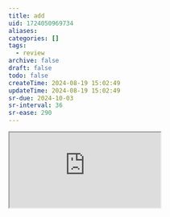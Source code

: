 ```yaml
---
title: add
uid: 1724050969734
aliases:
categories: []
tags:
  - review
archive: false
draft: false
todo: false
createTime: 2024-08-19 15:02:49
updateTime: 2024-08-19 15:02:49
sr-due: 2024-10-03
sr-interval: 36
sr-ease: 290
---
```


<iframe
  class="iframe_full"
  src="https://dict.youdao.com/result?word=add&lang=en"
>
</iframe>
